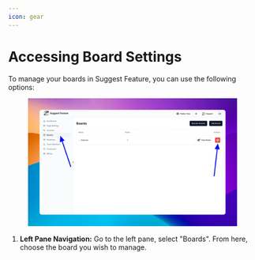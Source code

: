 ```yaml
---
icon: gear
---
```


# Accessing Board Settings

To manage your boards in Suggest Feature, you can use the following options:

<figure><img src="../../.gitbook/assets/go-to-board-settings (1).png" alt=""><figcaption></figcaption></figure>

1. **Left Pane Navigation:** Go to the left pane, select "Boards". From here, choose the board you wish to manage.
